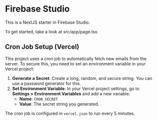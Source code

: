 # Firebase Studio

This is a NextJS starter in Firebase Studio.

To get started, take a look at src/app/page.tsx.

## Cron Job Setup (Vercel)

This project uses a cron job to automatically fetch new emails from the server. To secure this, you need to set an environment variable in your Vercel project:

1.  **Generate a Secret**: Create a long, random, and secure string. You can use a password generator for this.
2.  **Set Environment Variable**: In your Vercel project settings, go to **Settings > Environment Variables** and add a new variable:
    -   **Name**: `CRON_SECRET`
    -   **Value**: The secret string you generated.

The cron job is configured in `vercel.json` to run every 5 minutes.

